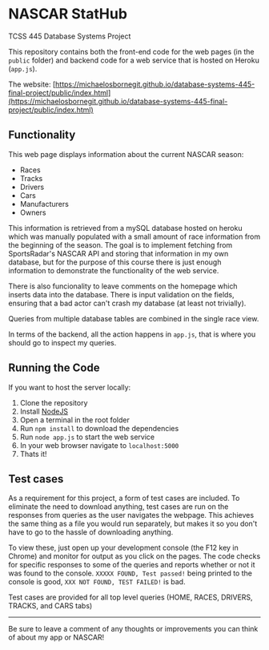# NASCAR StatHub

TCSS 445 Database Systems Project

This repository contains both the front-end code for the web pages (in the `public` folder) and backend code for a web service that is hosted on Heroku (`app.js`).

The website: [https://michaelosbornegit.github.io/database-systems-445-final-project/public/index.html](https://michaelosbornegit.github.io/database-systems-445-final-project/public/index.html)

## Functionality

This web page displays information about the current NASCAR season:

- Races
- Tracks
- Drivers
- Cars
- Manufacturers
- Owners

This information is retrieved from a mySQL database hosted on heroku which was manually populated with a small amount of race information from the beginning of the season. The goal is to implement fetching from SportsRadar's NASCAR API and storing that information in my own database, but for the purpose of this course there is just enough information to demonstrate the functionality of the web service.

There is also funcionality to leave comments on the homepage which inserts data into the database. There is input validation on the fields, ensuring that a bad actor can't crash my database (at least not trivially).

Queries from multiple database tables are combined in the single race view.

In terms of the backend, all the action happens in `app.js`, that is where you should go to inspect my queries.

## Running the Code

If you want to host the server locally:

1. Clone the repository
2. Install [NodeJS](https://nodejs.org/en/)
3. Open a terminal in the root folder
4. Run `npm install` to download the dependencies
5. Run `node app.js` to start the web service
6. In your web browser navigate to `localhost:5000`
7. Thats it!

## Test cases

As a requirement for this project, a form of test cases are included. To eliminate the need to download anything, test cases are run on the responses from queries as the user navigates the webpage. This achieves the same thing as a file you would run separately, but makes it so you don't have to go to the hassle of downloading anything.

To view these, just open up your development console (the F12 key in Chrome) and monitor for output as you click on the pages. The code checks for specific responses to some of the queries and reports whether or not it was found to the console. `XXXXX FOUND, Test passed!` being printed to the console is good, `XXX NOT FOUND, TEST FAILED!` is bad.

Test cases are provided for all top level queries (HOME, RACES, DRIVERS, TRACKS, and CARS tabs)

---

Be sure to leave a comment of any thoughts or improvements you can think of about my app or NASCAR!
